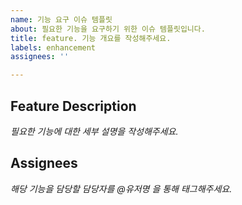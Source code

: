 ```yaml
---
name: 기능 요구 이슈 템플릿
about: 필요한 기능을 요구하기 위한 이슈 템플릿입니다.
title: feature. 기능 개요를 작성해주세요.
labels: enhancement
assignees: ''

---
```


## Feature Description
_필요한 기능에 대한 세부 설명을 작성해주세요._

## Assignees
_해당 기능을 담당할 담당자를 @유저명 을 통해 태그해주세요._
